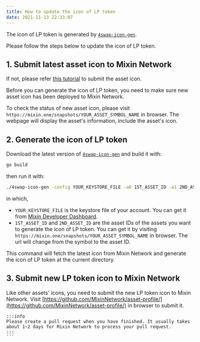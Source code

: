 ```yaml
---
title: How to update the icon of LP token
date: 2021-11-13 22:33:07
---
```


The icon of LP token is generated by [`4swap-icon-gen`](https://github.com/fox-one/4swap-icon-gen).

Please follow the steps below to update the icon of LP token.

## 1. Submit latest asset icon to Mixin Network

If not, please refer [this tutorial](../tutorials/listing) to submit the asset icon.

Before you can generate the icon of LP token, you need to make sure new asset icon has been deployed to Mixin Network.

To check the status of new asset icon, please visit `https://mixin.one/snapshots/YOUR_ASSET_SYMBOL_NAME` in browser. The webpage will display the asset's information, include the asset's icon.

## 2. Generate the icon of LP token

Download the latest version of  [`4swap-icon-gen`](https://github.com/fox-one/4swap-icon-gen) and build it with:

```bash
go build
```

then run it with:

```bash
./4swap-icon-gen -config YOUR_KEYSTORE_FILE -a0 1ST_ASSET_ID -a1 2ND_ASSET_ID
```

in which,

- `YOUR_KEYSTORE_FILE` is the keystore file of your account.
  You can get it from [Mixin Developer Dashboard](https://developers.mixin.one/dashboard).
- `1ST_ASSET_ID` and `2ND_ASSET_ID` are the asset IDs of the assets you want to generate the icon of LP token.
  You can get it by visiting `https://mixin.one/snapshots/YOUR_ASSET_SYMBOL_NAME` in browser. The url will change from the symbol to the asset ID.

This command will fetch the latest icon from Mixin Network and generate the icon of LP token at the current directory.

## 3. Submit new LP token icon to Mixin Network

Like other assets' icons, you need to submit the new LP token icon to Mixin Network. Visit [https://github.com/MixinNetwork/asset-profile/](https://github.com/MixinNetwork/asset-profile/) in browser to submit it.

````mdx-code-block
:::info
Please create a pull request when you have finished. It usually takes about 1~2 days for Mixin Network to process your pull request.
:::
```